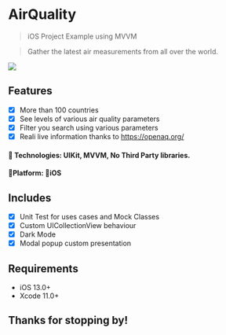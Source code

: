 # AirQuality
 >  iOS Project Example using MVVM 

 >  Gather the latest air measurements from all over the world.

 ![](airQuality.gif)



 ## Features

 - [x] More than 100 countries 
 - [x] See levels of various air quality parameters
 - [x] Filter you search using various parameters
 - [x] Reali live information thanks to https://openaq.org/

 #### 🔨 Technologies: UIKit, MVVM, No Third Party libraries.
 ####  🚀Platform: 📱iOS

 ## Includes

 - [x] Unit Test for uses cases and Mock Classes
 - [x] Custom UICollectionView behaviour
 - [x] Dark Mode
 - [x] Modal popup custom presentation

 ## Requirements

 - iOS 13.0+
 - Xcode 11.0+

 ## Thanks for stopping by!
